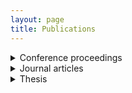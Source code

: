 ```yaml
---
layout: page
title: Publications
---
```


<details>
  <summary>Conference proceedings</summary>

  - <b>LIMA, C. S.</b>; AROCA, R. V.; HERNANDES, A. C. OxiTidy v.1: Motion Artifact Detection in Photoplethysmographic Signals Using Artificial Neural Network. XXIV Congresso Brasileiro de Automática - CBA 2022, Fortaleza-CE, 2022. https://doi.org/10.20906/CBA2022/3554
  - CAMARGO, A. K. F.; <b>LIMA, C. S.</b>; ROSSO, R; SOUZA, V. M.; TURINA, G. Estação Meteorológica Automática para Captação, Armazenamento e Transmissão de Parâmetros Meteorológicos: Um Projeto Internacional em Madagascar. [Anais do Conic-Semesp](https://www.conic-semesp.org.br/anais/anais-conic.php?ano=2019&act=autores), v. 7, São Paulo-SP, 2019.
  - CAMARGO, A. K. F.; <b>LIMA, C. S.</b>; ROSSO, R; SOUZA, V. M.; TURINA, G. Estação Meteorológica Automática para Captação e Transmissão de Parâmetros Climáticos: Um Projeto Extensionista Internacional em Madagascar. [Anais da XIX Mostra de Produção Científica do Centro Universitário Salesiano de São Paulo](assets/poster_bitsal_2019.pdf), Lorena-SP, 2019.
  - <b>LIMA, C. S.</b>; VIEIRA, W. M. Inteligência artificial: o futuro do trabalho no século XXI. [Anais da XVIII Mostra de Produção Científica do Centro Universitário Salesiano de São Paulo](assets/poster_bicsal_2018.pdf), Lorena-SP, 2018.
  - <b>LIMA, C. S.</b>; MARTINS, M. ROBOCAM: Dispositivo Robótico para Inspeção em Espaço Confinado. [Anais da XVII Mostra de Produção Científica do Centro Universitário Salesiano de São Paulo](assets/poster_bitsal_2017.pdf), Campinas-SP, 2017.

</details>




<details>
  <summary>Journal articles</summary>

  - <b>LIMA, C. S.</b>; BERTOCCO, F. C.; DE OLIVEIRA, J. I. V.; DE SOUZA, T. M. F.; DA SILVA, E. P.; VON ZUBEN, F. J. Assessment of Samsung Galaxy Watch4 PPG-Based Heart Rate During Light-to-Vigorous Physical Activities in IEEE Sensors Letters, vol. 8, no. 7, pp. 1-4, July 2024. https://doi.org/10.1109/LSENS.2024.3408089


</details>






<details>
  <summary>Thesis</summary>

  - LIMA, C. S. OxiTidy: motion artifact detection-reduction in photoplethysmographic signals using artificial neural networks. 123 p. [Dissertation](https://repositorio.ufscar.br/handle/ufscar/16780) (Master’s in Electrical Engineering) – Department of Electrical Engineering, Federal University of São Carlos, São Carlos, 2022.


</details>


<!---
### White Papers

LIMA, C. S. Multi-Label Classification in Human Activity Recognition: A Comparison Between Logistic Regression and k-Nearest Neighbors. [IA048 — Machine Learning project](assets/ia048_machine_learning_project.pdf) – Department of Computer Engineering and Industrial Automation, School of Electrical and Computer Engineering, University of Campinas, Campinas, 2022.

ITO, R. C.; <b>LIMA, C. S</b>. When Federated Learning Meets Neural Architecture Search: A Comparison. [MO809A — Federated Learning report](assets/MO809A_federated_learning_report.pdf) – Department of Computer Engineering and Industrial Automation, School of Electrical and Computer Engineering, University of Campinas, Campinas, 2022.

LIMA, C. S. WiFiTester: A low-cost device for detecting interruptions in a Wireless Local Area Network (WLAN). [White paper WiFiTester](assets/white_paper_WiFiTester.pdf) – Department of Electrical Engineering, Federal University of São Carlos, São Carlos, 2021.

-->
